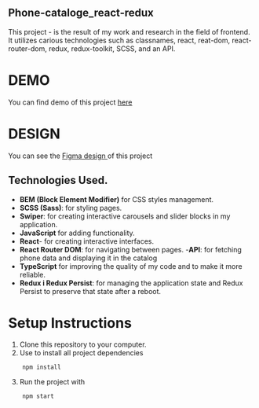 ## Phone-cataloge_react-redux

This project - is the result of my work and research in the field of frontend.
It utilizes carious technologies such as classnames, react, reat-dom, react-router-dom, redux, redux-toolkit, SCSS, and an API.

# DEMO
You can find demo of this project <a href="https://Tetiana-Hishchak.github.io/Phone-cataloge_react-redux/" target="_blank"> here </a>

# DESIGN
You can see the <a href="https://www.figma.com/file/uEetgWenSRxk9jgiym6Yzp/Phone-catalog-redesign?type=design&node-id=1-2&mode=design&t=JUa1gxV32xrv8cZH-0" target="_blank"> Figma design </a>  of this project

## Technologies Used.
- **BEM (Block Element Modifier)** for  CSS styles  management.
- **SCSS (Sass)**: for  styling pages.
- **Swiper**: for creating interactive carousels and slider blocks in my application.
- **JavaScript** for adding functionality.
- **React**- for creating interactive interfaces.
- **React Router DOM**: for navigating between pages.
-**API**: for fetching phone data and displaying it in the catalog
- **TypeScript** for improving the quality of my code and to make it more reliable.
- **Redux і Redux Persist**: for managing the application state and Redux Persist to preserve that state after a reboot.

# Setup Instructions
1.	Clone this repository to your computer.
2.	Use to install all project dependencies
```
    npm install
```
3.	Run the project with
```
    npm start
```

